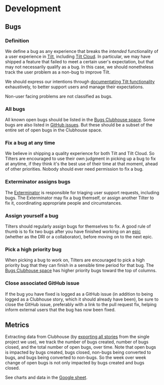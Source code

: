 # Development

## Bugs

### Definition
We define a bug as any experience that breaks the _intended_ functionality of a user experience in [Tilt](https://docs.tilt.dev/), including [Tilt Cloud](https://cloud.tilt.dev/). In particular, we may have shipped a feature that failed to meet a certain user's expectation, but that may not necessarily qualify as a bug. In this case, we should nonetheless track the user problem as a non-bug to improve Tilt.

We should express our intentions through [documentating Tilt functionality](https://docs.tilt.dev/) exhaustively, to better support users and manage their expectations.

Non-user facing problems are not classified as bugs.

### All bugs
All known open bugs should be listed in the [Bugs Clubhouse space](https://app.clubhouse.io/windmill/stories/space/4729/bugs). Some bugs are also listed in [GitHub issues](https://github.com/windmilleng/tilt/labels/bug). But these should be a subset of the entire set of open bugs in the Clubhouse space.

### Fix a bug at any time
We believe in shipping a quality experience for both Tilt and Tilt Cloud. So Tilters are encouraged to use their own judgment in picking up a bug to fix at anytime, if they think it's the best use of their time at that moment, ahead of other priorities. Nobody should ever need permission to fix a bug.

### Exterminator assigns bugs
The [Exterminator](../user-support/README.md#exterminator) is responsible for triaging user support requests, including bugs. The Exterminator may fix a bug themself, or assign another Tilter to fix it, coordinating appropriate people and circumstances.

### Assign yourself a bug
Tilters should regularly assign bugs for themselves to fix. A good rule of thumb is to fix two bugs after you have finished working on an [epic](../product-development/README.md#picking-an-epic-to-work-on) (whether as the DRI or a collaborator), before moving on to the next epic.

### Pick a high priority bug
When picking a bug to work on, Tilters are encouraged to pick a high priority bug that they can finish in a sensible time period for that bug. The [Bugs Clubhouse space](https://app.clubhouse.io/windmill/stories/space/4729/bugs) has higher priority bugs toward the top of columns.

### Close associated GitHub issue
If the bug you have fixed is logged as a GitHub issue (in addition to being logged as a Clubhouse story, which it should already have been), be sure to close the GitHub issue, preferably with a link to the pull request fix, helping inform external users that the bug has now been fixed.

## Metrics
Extracting data from Clubhouse (by [exporting all stories](https://help.clubhouse.io/hc/en-us/articles/360021168791-CSV-Export) from the single project we use), we track the number of bugs created, number of bugs closed, and the total number of open bugs, over time. Note that open bugs is impacted by bugs created, bugs closed, non-bugs being converted to bugs, and bugs being converted to non-bugs. So the week over week change of open bugs is not only impacted by bugs created and bugs closed.

See charts and data in the [Google sheet](https://docs.google.com/spreadsheets/d/13L7Yg4x5lDCwevwVbzNJjMW_sLQxBZj73CuFlC_vkV8/).
